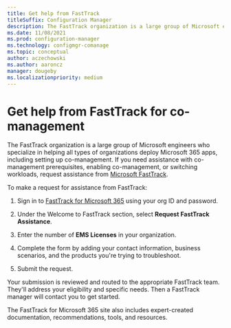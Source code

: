 ```yaml
---
title: Get help from FastTrack
titleSuffix: Configuration Manager
description: The FastTrack organization is a large group of Microsoft engineers who specialize in helping all types of organizations deploy Microsoft 365
ms.date: 11/08/2021
ms.prod: configuration-manager
ms.technology: configmgr-comanage
ms.topic: conceptual
author: aczechowski
ms.author: aaroncz
manager: dougeby
ms.localizationpriority: medium
---
```


# Get help from FastTrack for co-management

The FastTrack organization is a large group of Microsoft engineers who specialize in helping all types of organizations deploy Microsoft 365 apps, including setting up co-management. If you need assistance with co-management prerequisites, enabling co-management, or switching workloads, request assistance from [Microsoft FastTrack](https://microsoft.com/fasttrack/).

<!--In the following video, senior program manager Patrick McSweeney and product marketing manager Locky Ainley discuss and demo FastTrack for Microsoft 365:

> [!VIDEO https://channel9.msdn.com/Series/Endpoint-Zone/How-to-Request-Assistance-from-FastTrack/player]-->

To make a request for assistance from FastTrack:

1. Sign in to [FastTrack for Microsoft 365](https://www.microsoft.com/fasttrack/microsoft-365/security) using your org ID and password.

2. Under the Welcome to FastTrack section, select **Request FastTrack Assistance**.

3. Enter the number of **EMS Licenses** in your organization.

4. Complete the form by adding your contact information, business scenarios, and the products you're trying to troubleshoot.

5. Submit the request.

Your submission is reviewed and routed to the appropriate FastTrack team. They'll address your eligibility and specific needs. Then a FastTrack manager will contact you to get started.

The FastTrack for Microsoft 365 site also includes expert-created documentation, recommendations, tools, and resources.
